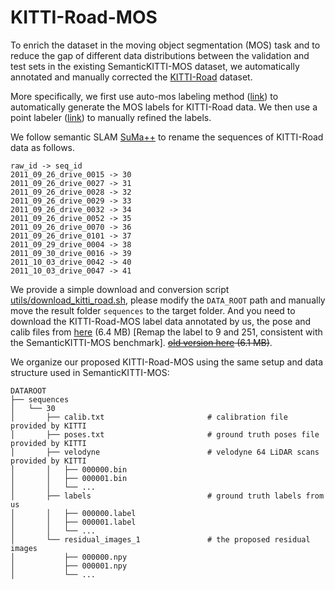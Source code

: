 # KITTI-Road-MOS 

To enrich the dataset in the moving object segmentation (MOS) task and to reduce the gap of different data distributions between the validation and test sets in the existing SemanticKITTI-MOS dataset, we automatically annotated and manually corrected the [KITTI-Road](http://www.cvlibs.net/datasets/kitti/raw_data.php?type=road) dataset.

More specifically, we first use auto-mos labeling method ([link](https://arxiv.org/pdf/2201.04501.pdf)) to automatically generate the MOS labels for KITTI-Road data. We then use a point labeler ([link](https://github.com/jbehley/point_labeler)) to manually refined the labels.

We follow semantic SLAM [SuMa++](https://github.com/PRBonn/semantic_suma) to rename the sequences of KITTI-Road data as follows.

```
raw_id -> seq_id
2011_09_26_drive_0015 -> 30
2011_09_26_drive_0027 -> 31
2011_09_26_drive_0028 -> 32
2011_09_26_drive_0029 -> 33
2011_09_26_drive_0032 -> 34
2011_09_26_drive_0052 -> 35
2011_09_26_drive_0070 -> 36
2011_09_26_drive_0101 -> 37
2011_09_29_drive_0004 -> 38
2011_09_30_drive_0016 -> 39
2011_10_03_drive_0042 -> 40
2011_10_03_drive_0047 -> 41
```
We provide a simple download and conversion script [utils/download_kitti_road.sh](../utils/download_kitti_road.sh), please modify the `DATA_ROOT` path and manually move the result folder `sequences` to the target folder.
And you need to download the KITTI-Road-MOS label data annotated by us, the pose and calib files from [here](https://drive.google.com/file/d/131tKKhJiNeSiJpnlrXS43bHgZJHh9tug/view?usp=sharing) (6.4 MB) [Remap the label to 9 and 251, consistent with the SemanticKITTI-MOS benchmark]. ~~[old version here](https://drive.google.com/file/d/1pdpcGReJHOJp01pbgXUbcGROWOBd_2kj/view?usp=sharing) (6.1 MB)~~.

We organize our proposed KITTI-Road-MOS using the same setup and data structure used in SemanticKITTI-MOS:

```
DATAROOT
├── sequences
│   └── 30
│       ├── calib.txt                       # calibration file provided by KITTI
│       ├── poses.txt                       # ground truth poses file provided by KITTI
│       ├── velodyne                        # velodyne 64 LiDAR scans provided by KITTI
│       │   ├── 000000.bin
│       │   ├── 000001.bin
│       │   └── ...
│       ├── labels                          # ground truth labels from us
│       │   ├── 000000.label
│       │   ├── 000001.label
│       │   └── ...
│       └── residual_images_1               # the proposed residual images
│           ├── 000000.npy
│           ├── 000001.npy
│           └── ...
```
